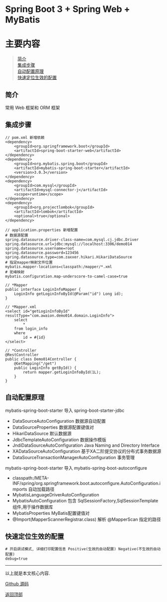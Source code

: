 # Spring Boot 3 + Spring Web + MyBatis

# 主要内容

> [简介](#简介)  
> [集成步骤](#集成步骤)  
> [自动配置原理](#自动配置原理)  
> [快速定位生效的配置](#快速定位生效的配置)  

## 简介

常用 Web 框架和 ORM 框架

## 集成步骤

```
// pom.xml 新增依赖
<dependency>
    <groupId>org.springframework.boot</groupId>
    <artifactId>spring-boot-starter-web</artifactId>
</dependency>
<dependency>
    <groupId>org.mybatis.spring.boot</groupId>
    <artifactId>mybatis-spring-boot-starter</artifactId>
    <version>3.0.3</version>
</dependency>
<dependency>
    <groupId>com.mysql</groupId>
    <artifactId>mysql-connector-j</artifactId>
    <scope>runtime</scope>
</dependency>
<dependency>
    <groupId>org.projectlombok</groupId>
    <artifactId>lombok</artifactId>
    <optional>true</optional>
</dependency>

// application.properties 新增配置
# 数据源配置
spring.datasource.driver-class-name=com.mysql.cj.jdbc.Driver
spring.datasource.url=jdbc:mysql://localhost:3306/demo014
spring.datasource.username=root
spring.datasource.password=123456
spring.datasource.type=com.zaxxer.hikari.HikariDataSource
# 指定mapper映射文件位置
mybatis.mapper-locations=classpath:/mapper/*.xml
# 驼峰映射
mybatis.configuration.map-underscore-to-camel-case=true

// *Mapper
public interface LoginInfoMapper {
    LoginInfo getLoginInfoById(@Param("id") Long id);
}

// *Mapper.xml
<select id="getLoginInfoById" resultType="com.awaion.demo014.domain.LoginInfo">
    select
        *
    from login_info
    where
        id = #{id}
</select>

// *Controller
@RestController
public class Demo014Controller {
    @GetMapping("/get")
    public LoginInfo getById() {
        return mapper.getLoginInfoById(1L);
    }
}
```

## 自动配置原理

mybatis-spring-boot-starter 导入 spring-boot-starter-jdbc
- DataSourceAutoConfiguration 数据源自动配置
- DataSourceProperties 数据源配置键值对
- HikariDataSource 默认数据源
- JdbcTemplateAutoConfiguration 数据操作模版
- JndiDataSourceAutoConfiguration Java Naming and Directory Interface
- XADataSourceAutoConfiguration 基于XA二阶提交协议的分布式事务数据源
- DataSourceTransactionManagerAutoConfiguration 事务管理

mybatis-spring-boot-starter 导入 mybatis-spring-boot-autoconfigure
- classpath:/META-INF/spring/org.springframework.boot.autoconfigure.AutoConfiguration.imports 自动加载路径
- MybatisLanguageDriverAutoConfiguration
- MybatisAutoConfiguration 包含 SqlSessionFactory,SqlSessionTemplate 组件,用于操作数据库
- MybatisProperties MyBatis配置键值对
- @Import(MapperScannerRegistrar.class) 解析 @MapperScan 指定的路径

## 快速定位生效的配置

```text
# 开启调试模式, 详细打印配置信息 Positive(生效的自动配置) Negative(不生效的自动配置)
debug=true
```
----

以上就是本文核心内容.

[Github 源码](https://github.com/Awaion/tools/tree/master/demo014)

[返回顶部](#主要内容)

